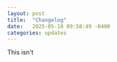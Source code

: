 ```yaml
---
layout: post
title:  "Changelog"
date:   2025-05-18 09:58:49 -0400
categories: updates
---
```


This isn't 